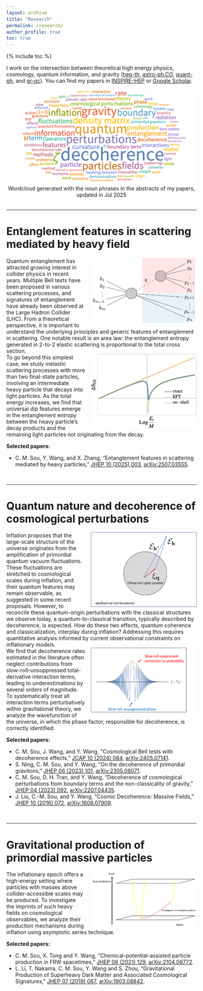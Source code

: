 ```yaml
---
layout: archive
title: "Research"
permalink: /research/
author_profile: true
toc: true
---
```

{% include toc %}

I work on the intersection between theoretical high energy physics, cosmology, quantum information, and gravity ([hep-th](https://arxiv.org/list/hep-th/recent), [astro-ph.CO](https://arxiv.org/list/astro-ph.CO/recent), [quant-ph](https://arxiv.org/list/quant-ph/recent), and [gr-qc](https://arxiv.org/list/gr-qc/recent)). You can find my papers in [INSPIRE-HEP](https://inspirehep.net/authors/1512636) or [Google Scholar](https://scholar.google.com/citations?user=YTBV9l4AAAAJ&hl=en).


<center>
    <img src="/images/wordcloud_research.png" width="500">
    <figcaption> Wordcloud generated with the noun phrases in the abstracts of my papers, updated in Jul 2025 </figcaption>
</center>

<br>

---

Entanglement features in scattering mediated by heavy field
======
<img src='/images/entanglement_scattering.png' style="float: right; padding-left:15px" width="280">
<div>
    Quantum entanglement has attracted growing interest in collider physics in recent years. Multiple Bell tests have been proposed in various scattering processes, and signatures of entanglement have already been observed at the Large Hadron Collider (LHC). From a theoretical perspective, it is important to understand the underlying principles and generic features of entanglement in scattering. One notable result is an area law: the entanglement entropy generated in 2-to-2 elastic scattering is proportional to the total cross section. 
</div>
<img src='/images/demo_dip_feature.png' style="float: right; padding-left:15px" width="280">
<div>
    To go beyond this simplest case, we study inelastic scattering processes with more than two final-state particles, involving an intermediate heavy particle that decays into light particles. As the total energy increases, we find that universal dip features emerge in the entanglement entropy between the heavy particle’s decay products and the remaining light particles not originating from the decay.
</div>


**Selected papers:**
* C. M. Sou, Y. Wang, and X. Zhang, “Entanglement features in scattering mediated by heavy particles,” [JHEP 10 (2025) 003](https://doi.org/10.1007/JHEP10(2025)003), [arXiv:2507.03555](https://arxiv.org/abs/2507.03555).

<br>


---

Quantum nature and decoherence of cosmological perturbations
======
<img src='/images/demo_system_environment.png' style="float: right; padding-left:15px" width="280">
<div>
    Inflation proposes that the large-scale structure of the universe originates from the amplification of primordial quantum vacuum fluctuations. These fluctuations are stretched to cosmological scales during inflation, and their quantum features may remain observable, as suggested in some recent proposals. However, to reconcile these quantum-origin perturbations with the classical structures we observe today, a quantum-to-classical transition, typically described by decoherence, is expected. How do these two effects, quantum coherence and classicalization, interplay during inflation? Addressing this requires quantitative analysis informed by current observational constraints on inflationary models.
</div>
<img src='/images/boundary_wavefunction.png' style="float: right; padding-left:15px" width="280">
<div>
    We find that decoherence rates estimated in the literature often neglect contributions from slow-roll–unsuppressed total-derivative interaction terms, leading to underestimations by several orders of magnitude. To systematically treat all interaction terms perturbatively within gravitational theory, we analyze the wavefunction of the universe, in which the phase factor, responsible for decoherence, is correctly identified.
</div>

**Selected papers:**
* C. M. Sou, J. Wang, and Y. Wang, "Cosmological Bell tests with decoherence effects," [JCAP 10 (2024) 084](https://doi.org/10.1088/1475-7516/2024/10/084), [arXiv:2405.07141](https://arxiv.org/abs/2405.07141).
* S. Ning, C. M. Sou, and Y. Wang, “On the decoherence of primordial gravitons,” [JHEP 06 (2023) 101](https://doi.org/10.1007/JHEP06(2023)101), [arXiv:2305.08071](https://arxiv.org/abs/2305.08071).
* C. M. Sou, D. H. Tran, and Y. Wang, “Decoherence of cosmological perturbations
from boundary terms and the non-classicality of gravity,” [JHEP 04 (2023) 092](https://doi.org/10.1007/JHEP04(2023)092), [arXiv:2207.04435](https://arxiv.org/abs/2207.04435).
* J. Liu, C.-M. Sou, and Y. Wang, “Cosmic Decoherence: Massive Fields,” [JHEP 10 (2016) 072](https://doi.org/10.1007/JHEP10(2016)072), [arXiv:1608.07909](https://arxiv.org/abs/1608.07909).

<br>

---

Gravitational production of primordial massive particles
======

<img src='/images/massive_particle.png' style="float: right; padding-left:15px" width="280">
<div>
    The inflationary epoch offers a high-energy setting where particles with masses above collider-accessible scales may be produced. To investigate the imprints of such heavy fields on cosmological observables, we analyze their production mechanisms during inflation using asymptotic series technique.
</div>

**Selected papers:**
* C. M. Sou, X. Tong and Y. Wang, “Chemical-potential-assisted particle production in FRW spacetimes,” [JHEP 06 (2021) 129](https://doi.org/10.1007/JHEP06(2021)129), [arXiv:2104.08772](https://arxiv.org/abs/2104.08772).
* L. Li, T. Nakama, C. M. Sou, Y. Wang and S. Zhou, “Gravitational Production of Superheavy Dark Matter and Associated Cosmological Signatures,” [JHEP 07 (2019) 067](https://doi.org/10.1007/JHEP07(2019)067), [arXiv:1903.08842](https://arxiv.org/abs/1903.08842).
